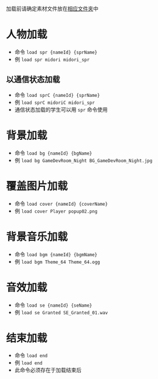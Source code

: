 加载前请确定素材文件放在[相应文件夹](./Home)中

# 人物加载

- 命令 `load spr {nameId} {sprName}`
- 例 `load spr midori midori_spr`

## 以通信状态加载

- 命令 `load sprC {nameId} {sprName}`
- 例 `load sprC midoriC midori_spr`
- 通信状态加载的学生可以用 `spr` 命令使用

# 背景加载

- 命令 `load bg {nameId} {bgName}`
- 例 `load bg GameDevRoom_Night BG_GameDevRoom_Night.jpg`

# 覆盖图片加载

- 命令 `load cover {nameId} {coverName}`
- 例 `load cover Player popup02.png`

# 背景音乐加载

- 命令 `load bgm {nameId} {bgmName}`
- 例 `load bgm Theme_64 Theme_64.ogg`

# 音效加载

- 命令 `load se {nameId} {seName}`
- 例 `load se Granted SE_Granted_01.wav`

# 结束加载

- 命令 `load end`
- 例 `load end`
- 此命令必须存在于加载结束后
